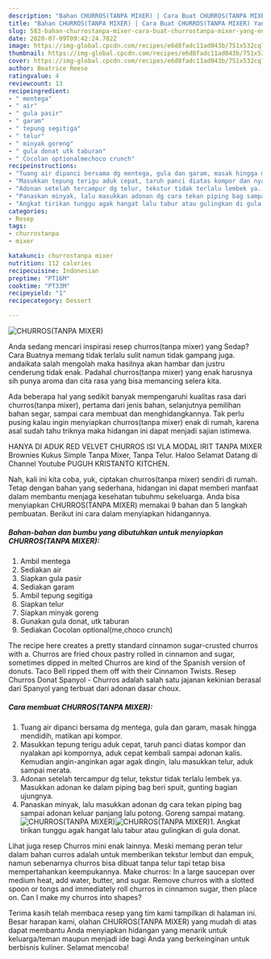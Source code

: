 ```yaml
---
description: "Bahan CHURROS(TANPA MIXER) | Cara Buat CHURROS(TANPA MIXER) Yang Enak Banget"
title: "Bahan CHURROS(TANPA MIXER) | Cara Buat CHURROS(TANPA MIXER) Yang Enak Banget"
slug: 583-bahan-churrostanpa-mixer-cara-buat-churrostanpa-mixer-yang-enak-banget
date: 2020-07-09T09:42:24.782Z
image: https://img-global.cpcdn.com/recipes/e6d8fadc11ad043b/751x532cq70/churrostanpa-mixer-foto-resep-utama.jpg
thumbnail: https://img-global.cpcdn.com/recipes/e6d8fadc11ad043b/751x532cq70/churrostanpa-mixer-foto-resep-utama.jpg
cover: https://img-global.cpcdn.com/recipes/e6d8fadc11ad043b/751x532cq70/churrostanpa-mixer-foto-resep-utama.jpg
author: Beatrice Reese
ratingvalue: 4
reviewcount: 13
recipeingredient:
- " mentega"
- " air"
- " gula pasir"
- " garam"
- " tepung segitiga"
- " telur"
- " minyak goreng"
- " gula donat utk taburan"
- " Cocolan optionalmechoco crunch"
recipeinstructions:
- "Tuang air dipanci bersama dg mentega, gula dan garam, masak hingga mendidih, matikan api kompor."
- "Masukkan tepung terigu aduk cepat, taruh panci diatas kompor dan nyalakan api kompornya, aduk cepat kembali sampai adonan kalis. Kemudian angin-anginkan agar agak dingin, lalu masukkan telur, aduk sampai merata."
- "Adonan setelah tercampur dg telur, tekstur tidak terlalu lembek ya. Masukkan adonan ke dalam piping bag beri spuit, gunting bagian ujungnya."
- "Panaskan minyak, lalu masukkan adonan dg cara tekan piping bag sampai adonan keluar panjang lalu potong. Goreng sampai matang."
- "Angkat tirikan tunggu agak hangat lalu tabur atau gulingkan di gula donat."
categories:
- Resep
tags:
- churrostanpa
- mixer

katakunci: churrostanpa mixer 
nutrition: 112 calories
recipecuisine: Indonesian
preptime: "PT16M"
cooktime: "PT33M"
recipeyield: "1"
recipecategory: Dessert

---
```



![CHURROS(TANPA MIXER)](https://img-global.cpcdn.com/recipes/e6d8fadc11ad043b/751x532cq70/churrostanpa-mixer-foto-resep-utama.jpg)

Anda sedang mencari inspirasi resep churros(tanpa mixer) yang Sedap? Cara Buatnya memang tidak terlalu sulit namun tidak gampang juga. andaikata salah mengolah maka hasilnya akan hambar dan justru cenderung tidak enak. Padahal churros(tanpa mixer) yang enak harusnya sih punya aroma dan cita rasa yang bisa memancing selera kita.

Ada beberapa hal yang sedikit banyak mempengaruhi kualitas rasa dari churros(tanpa mixer), pertama dari jenis bahan, selanjutnya pemilihan bahan segar, sampai cara membuat dan menghidangkannya. Tak perlu pusing kalau ingin menyiapkan churros(tanpa mixer) enak di rumah, karena asal sudah tahu triknya maka hidangan ini dapat menjadi sajian istimewa.

HANYA DI ADUK RED VELVET CHURROS ISI VLA MODAL IRIT TANPA MIXER Brownies Kukus Simple Tanpa Mixer, Tanpa Telur. Haloo Selamat Datang di Channel Youtube PUGUH KRISTANTO KITCHEN.


Nah, kali ini kita coba, yuk, ciptakan churros(tanpa mixer) sendiri di rumah. Tetap dengan bahan yang sederhana, hidangan ini dapat memberi manfaat dalam membantu menjaga kesehatan tubuhmu sekeluarga. Anda bisa menyiapkan CHURROS(TANPA MIXER) memakai 9 bahan dan 5 langkah pembuatan. Berikut ini cara dalam menyiapkan hidangannya.

<!--inarticleads1-->

##### Bahan-bahan dan bumbu yang dibutuhkan untuk menyiapkan CHURROS(TANPA MIXER):

1. Ambil  mentega
1. Sediakan  air
1. Siapkan  gula pasir
1. Sediakan  garam
1. Ambil  tepung segitiga
1. Siapkan  telur
1. Siapkan  minyak goreng
1. Gunakan  gula donat, utk taburan
1. Sediakan  Cocolan optional(me,choco crunch)


The recipe here creates a pretty standard cinnamon sugar-crusted churros with a. Churros are fried choux pastry rolled in cinnamon and sugar, sometimes dipped in melted Churros are kind of the Spanish version of donuts. Taco Bell ripped them off with their Cinnamon Twists. Resep Churros Donat Spanyol - Churros adalah salah satu jajanan kekinian berasal dari Spanyol yang terbuat dari adonan dasar choux. 

<!--inarticleads2-->

##### Cara membuat CHURROS(TANPA MIXER):

1. Tuang air dipanci bersama dg mentega, gula dan garam, masak hingga mendidih, matikan api kompor.
1. Masukkan tepung terigu aduk cepat, taruh panci diatas kompor dan nyalakan api kompornya, aduk cepat kembali sampai adonan kalis. Kemudian angin-anginkan agar agak dingin, lalu masukkan telur, aduk sampai merata.
1. Adonan setelah tercampur dg telur, tekstur tidak terlalu lembek ya. Masukkan adonan ke dalam piping bag beri spuit, gunting bagian ujungnya.
1. Panaskan minyak, lalu masukkan adonan dg cara tekan piping bag sampai adonan keluar panjang lalu potong. Goreng sampai matang.
<img src="//assets-global.cpcdn.com/assets/icons/button_play-2c75c40dde080a61004c1f40b05d8f140eaff45d7e9e6481dc71c63d2e7c4909.png" alt="CHURROS(TANPA MIXER)"><img src="//assets-global.cpcdn.com/assets/icons/button_play-2c75c40dde080a61004c1f40b05d8f140eaff45d7e9e6481dc71c63d2e7c4909.png" alt="CHURROS(TANPA MIXER)">1. Angkat tirikan tunggu agak hangat lalu tabur atau gulingkan di gula donat.


Lihat juga resep Churros mini enak lainnya. Meski memang peran telur dalam bahan curros adalah untuk memberikan tekstur lembut dan empuk, namun sebenarnya churros bisa dibuat tanpa telur tapi tetap bisa mempertahankan keempukannya. Make churros: In a large saucepan over medium heat, add water, butter, and sugar. Remove churros with a slotted spoon or tongs and immediately roll churros in cinnamon sugar, then place on. Can I make my churros into shapes? 

Terima kasih telah membaca resep yang tim kami tampilkan di halaman ini. Besar harapan kami, olahan CHURROS(TANPA MIXER) yang mudah di atas dapat membantu Anda menyiapkan hidangan yang menarik untuk keluarga/teman maupun menjadi ide bagi Anda yang berkeinginan untuk berbisnis kuliner. Selamat mencoba!
